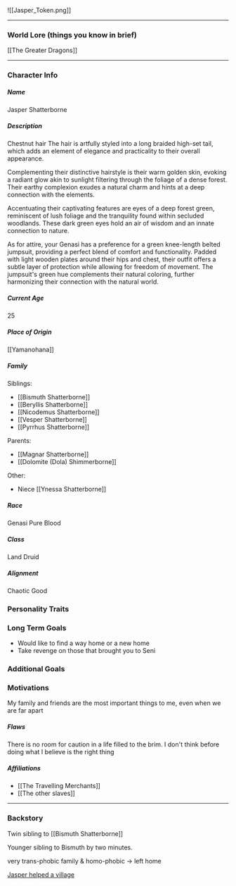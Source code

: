 ![[Jasper_Token.png]]

---
### World Lore (things you know in brief)
[[The Greater Dragons]]

---
### Character Info

##### Name 
Jasper Shatterborne


##### Description
Chestnut hair
The hair is artfully styled into a long braided high-set tail, which adds an element of elegance and practicality to their overall appearance.

Complementing their distinctive hairstyle is their warm golden skin, evoking a radiant glow akin to sunlight filtering through the foliage of a dense forest. Their earthy complexion exudes a natural charm and hints at a deep connection with the elements.

Accentuating their captivating features are eyes of a deep forest green, reminiscent of lush foliage and the tranquility found within secluded woodlands. These dark green eyes hold an air of wisdom and an innate connection to nature.

As for attire, your Genasi has a preference for a green knee-length belted jumpsuit, providing a perfect blend of comfort and functionality. Padded with light wooden plates around their hips and chest, their outfit offers a subtle layer of protection while allowing for freedom of movement. The jumpsuit's green hue complements their natural coloring, further harmonizing their connection with the natural world.


##### Current Age
25

##### Place of Origin
[[Yamanohana]]

##### Family

Siblings: 
- [[Bismuth Shatterborne]]
- [[Beryllis Shatterborne]]
- [[Nicodemus Shatterborne]]
- [[Vesper Shatterborne]]
- [[Pyrrhus Shatterborne]]

Parents:
- [[Magnar Shatterborne]]
- [[Dolomite (Dola) Shimmerborne]]

Other: 
- Niece [[Ynessa Shatterborne]]

##### Race
Genasi Pure Blood

##### Class
Land Druid

##### Alignment
Chaotic Good

### Personality Traits


### Long Term Goals
- Would like to find a way home or a new home
- Take revenge on those that brought you to Seni

### Additional Goals


### Motivations
My family and friends are the most important things to me, even when we are far apart

##### Flaws
There is no room for caution in a life filled to the brim. I don't think before doing what I believe is the right thing

##### Affiliations
- [[The Travelling Merchants]]
- [[The other slaves]]

---
### Backstory
Twin sibling to [[Bismuth Shatterborne]]

Younger sibling to Bismuth by two minutes.

very trans-phobic family & homo-phobic -> left home

[Jasper helped a village](That%20Time%20Jasper%20Helped%20a%20Village)
